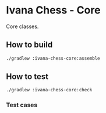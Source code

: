 # Ivana Chess - Core

Core classes.

## How to build

```bash
./gradlew :ivana-chess-core:assemble
```

## How to test

```bash
./gradlew :ivana-chess-core:check
```

### Test cases
